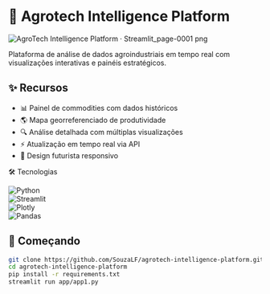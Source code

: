 # 🌱 Agrotech Intelligence Platform

![AgroTech Intelligence Platform · Streamlit_page-0001 png](https://github.com/user-attachments/assets/fe668260-e90a-4c49-a33d-0c0d320cf4cf)

Plataforma de análise de dados agroindustriais em tempo real com visualizações interativas e painéis estratégicos.

## ✨ Recursos

- 📊 Painel de commodities com dados históricos
- 🌎 Mapa georreferenciado de produtividade
- 🔍 Análise detalhada com múltiplas visualizações
- ⚡ Atualização em tempo real via API
- 🎨 Design futurista responsivo

🛠 Tecnologias

![Python](https://img.shields.io/badge/Python-3.9+-blue?logo=python)  
![Streamlit](https://img.shields.io/badge/Streamlit-1.22+-FF4B4B?logo=streamlit)  
![Plotly](https://img.shields.io/badge/Plotly-5.10+-3F4F75?logo=plotly)  
![Pandas](https://img.shields.io/badge/Pandas-1.5+-150458?logo=pandas) 

## 🚀 Começando

```bash
git clone https://github.com/SouzaLF/agrotech-intelligence-platform.git
cd agrotech-intelligence-platform
pip install -r requirements.txt
streamlit run app/app1.py
